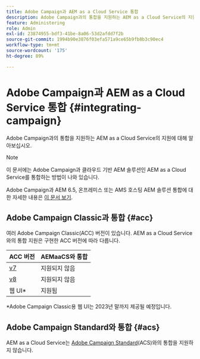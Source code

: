 ```yaml
---
title: Adobe Campaign과 AEM as a Cloud Service 통합
description: Adobe Campaign과의 통합을 지원하는 AEM as a Cloud Service의 지원에 대해 알아보십시오.
feature: Administering
role: Admin
exl-id: 23874955-bdf3-41be-8a06-53d2afdd7f2b
source-git-commit: 1994b90e3876f03efa571a9ce65b9fb8b3c90ec4
workflow-type: tm+mt
source-wordcount: '175'
ht-degree: 89%

---
```



# Adobe Campaign과 AEM as a Cloud Service 통합 {#integrating-campaign}

Adobe Campaign과의 통합을 지원하는 AEM as a Cloud Service의 지원에 대해 알아보십시오.

>[!NOTE]
>
>이 문서에는 Adobe Campaign과 클라우드 기반 AEM 솔루션인 AEM as a Cloud Service를 통합하는 방법이 나와 있습니다.
>
>Adobe Campaign과 AEM 6.5, 온프레미스 또는 AMS 호스팅 AEM 솔루션 통합에 대한 자세한 내용은 [이 문서 보기](https://experienceleague.adobe.com/docs/experience-manager-65/administering/integration/campaign.html).

## Adobe Campaign Classic과 통합 {#acc}

여러 Adobe Campaign Classic(ACC) 버전이 있습니다. AEM as a Cloud Service와의 통합 지원은 구현한 ACC 버전에 따라 다릅니다.

| ACC 버전 | AEMaaCS와 통합 |
|---|---|
| [v7](https://experienceleague.adobe.com/docs/campaign-classic.html) | 지원되지 않음 |
| [v8](https://experienceleague.adobe.com/docs/campaign-v8.html) | 지원되지 않음 |
| 웹 UI* | 지원됨 |

*Adobe Campaign Classic용 웹 UI는 2023년 말까지 제공될 예정입니다.

## Adobe Campaign Standard와 통합 {#acs}

AEM as a Cloud Service는 [Adobe Campaign Standard](https://experienceleague.adobe.com/docs/campaign-standard.html)(ACS)와의 통합을 지원하지 않습니다.
